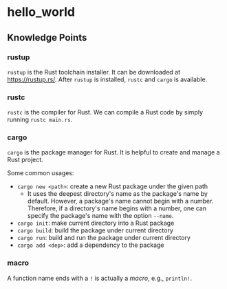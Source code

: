 # hello_world
## Knowledge Points
### rustup
`rustup` is the Rust toolchain installer.
It can be downloaded at https://rustup.rs/.
After `rustup` is installed, `rustc` and `cargo` is available.

### rustc
`rustc` is the compiler for Rust.
We can compile a Rust code by simply running `rustc main.rs`.

### cargo
`cargo` is the package manager for Rust.
It is helpful to create and manage a Rust project.

Some common usages:
- `cargo new <path>`: create a new Rust package under the given path
    - It uses the deepest directory's name as the package's name by default.
      However, a package's name cannot begin with a number.
      Therefore, if a directory's name begins with a number,
      one can specify the package's name with the option `--name`.
- `cargo init`: make current directory into a Rust package
- `cargo build`: build the package under current directory
- `cargo run`: build and run the package under current directory
- `cargo add <dep>`: add a dependency to the package

### macro
A function name ends with a `!` is actually a *macro*, e.g., `println!`.
